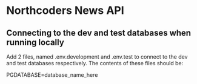 # Northcoders News API

## Connecting to the dev and test databases when running locally

Add 2 files, named .env.development and .env.test to connect to the dev and test databases respectively. The contents of these files should be:

PGDATABASE=database_name_here